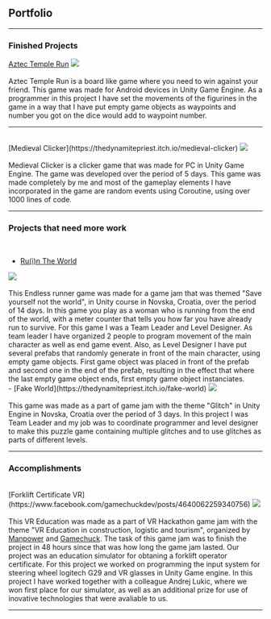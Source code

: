 ## Portfolio

---

### Finished Projects 


[Aztec Temple Run](https://play.google.com/store/apps/details?id=com.PISMOInkubator.AzteTempleRun)
<img src="https://play-lh.googleusercontent.com/wXR6NdrvJY1szZFkE9bn1vt16G6rgKgDIU14gOGAxM_2YnSpTZbIEir_aYjJcP97MCuG=w1536-h722-rw"/>
<br><br>
Aztec Temple Run is a board like game where you need to win against your friend.
This game was made for Android devices in Unity Game Engine.
As a programmer in this project I have set the movements of the figurines in the game in a way that I have put empty game objects as waypoints and number you got on the dice would add to waypoint number.
<br>

----------------

<br>
[Medieval Clicker](https://thedynamitepriest.itch.io/medieval-clicker)
<img src="https://img.itch.zone/aW1nLzU2MTA4NDIuanBn/original/iycZaK.jpg"/>
<br><br>
Medieval Clicker is a clicker game that was made for PC in Unity Game Engine. The game was developed over the period of 5 days.
This game was made completely by me and most of the gameplay elements I have incorporated in the game are random events using Coroutine, using over 1000 lines of code.
<br>

---------------

### Projects that need more work
<br>

- [Ru(i)n The World](https://thedynamitepriest.itch.io/ruin-the-world)
 <img src="https://img.itch.zone/aW1hZ2UvOTYyNjIxLzYzODAzOTIuanBn/original/9DJu28.jpg"/>
 <br><br>
 This Endless runner game was made for a game jam that was themed "Save yourself not the world", in Unity course in Novska, Croatia, over the period of 14 days.
 In this game you play as a woman who is running from the end of the world, with a meter counter that tells you how far you have already run to survive.
 For this game I was a Team Leader and Level Designer.
 As team leader I have organized 2 people to program movement of the main character as well as end game event.
 Also, as Level Designer I have put several prefabs that randomly generate in front of the main character, using empty game objects. 
 First game object was placed in front of the prefab and second one in the end of the prefab, resulting in the effect that where the last empty game object ends, first empty game object instanciates.<br>
- [Fake World](https://thedynamitepriest.itch.io/fake-world)
 <img src="https://img.itch.zone/aW1hZ2UvOTU4MTQyLzU0MzMyODIuanBn/original/f4i%2BWk.jpg"/>
 <br><br>
 This game was made as a part of game jam with the theme "Glitch" in Unity Engine in Novska, Croatia over the period of 3 days.
 In this project I was Team Leader and my job was to coordinate programmer and level designer to make this puzzle game containing multiple glitches and to use glitches as parts of different levels.<br>

---

### Accomplishments

<br>
[Forklift Certificate VR](https://www.facebook.com/gamechuckdev/posts/4640062259340756)
<img src="https://scontent-muc2-1.xx.fbcdn.net/v/t1.6435-9/202407143_4640067209340261_7310909569210768718_n.jpg?_nc_cat=107&ccb=1-3&_nc_sid=730e14&_nc_eui2=AeE8RTSMnubWDao0jwTdbqWTRoe5mtLm8qZGh7ma0ubyprGg9nAwGXW_WzNX6ifgV3M&_nc_ohc=Wl5x4O3vhvEAX-BbFb9&_nc_ht=scontent-muc2-1.xx&oh=b787519611b7f57ece7585198855634a&oe=60DEF817"/>
<br><br>
This VR Education was made as a part of VR Hackathon game jam with the theme "VR Education in construction, logistic and tourism", organized by <a href="
https://manpower.hr/news/new-post-1623069771">Manpower</a> and <a href="https://game-chuck.com/">Gamechuck</a>. The task of this game jam was to finish the project in 48 hours since that was how long the game jam lasted. Our project was an education simulator for obtaning a forklift operator certificate. For this project we worked on programming the input system for steering wheel logitech G29 and VR glasses in Unity Game engine.
In this project I have worked together with a colleague Andrej Lukic, where we won first place for our simulator, as well as an additional prize for use of inovative technologies that were avaliable to us. 

---

